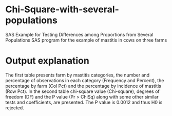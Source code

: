 # Chi-Square-with-several-populations
SAS Example for Testing Differences among Proportions from Several Populations
SAS program for the example of mastitis in cows on three farms
# Output explanation
The first table presents farm by mastitis categories, the number and percentage of observations in each category (Frequency and Percent), the percentage by farm (Col Pct) and the percentage by incidence of mastitis (Row Pct). In the second table chi-square value (Chi-square), degrees of freedom (DF) and the P value (Pr > ChiSq) along with some other similar tests and coefficients, are presented. The P value is 0.0012 and thus H0 is rejected.
